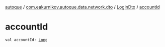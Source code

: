 [autoque](../../index.md) / [com.eakurnikov.autoque.data.network.dto](../index.md) / [LoginDto](index.md) / [accountId](./account-id.md)

# accountId

`val accountId: `[`Long`](https://kotlinlang.org/api/latest/jvm/stdlib/kotlin/-long/index.html)